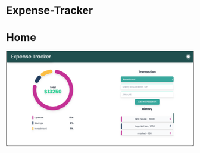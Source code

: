 # Expense-Tracker

# Home
<img width="1440" alt="login" src="https://github.com/yashivaish87/expense-tracker/blob/pro_structure/demo.png">
